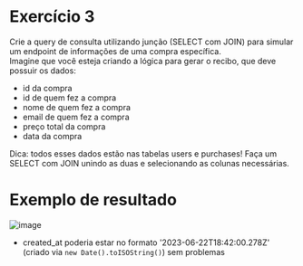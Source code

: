 # Exercício 3
Crie a query de consulta utilizando junção (SELECT com JOIN) para simular um endpoint de informações de uma compra específica.<br>
Imagine que você esteja criando a lógica para gerar o recibo, que deve possuir os dados:
- id da compra
- id de quem fez a compra
- nome de quem fez a compra
- email de quem fez a compra
- preço total da compra
- data da compra

Dica: todos esses dados estão nas tabelas users e purchases! Faça um SELECT com JOIN unindo as duas e selecionando as colunas necessárias.

# Exemplo de resultado
![image](https://github.com/labenuexercicios/relacoes-sql-I-exercicios/assets/29845719/35e798b0-382f-4ee4-bb0a-2e9cd5602b71)
- created_at poderia estar no formato '2023-06-22T18:42:00.278Z' (criado via ```new Date().toISOString()```) sem problemas
